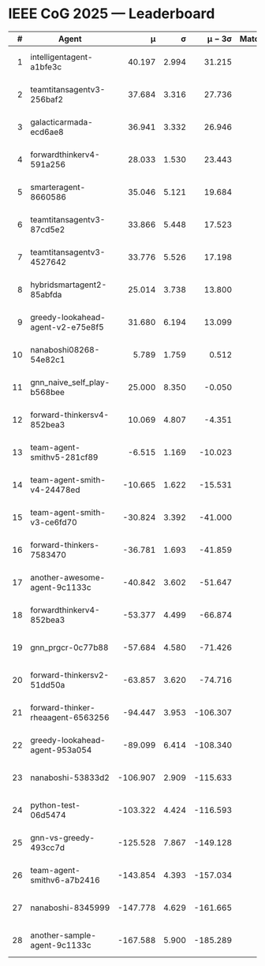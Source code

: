 # IEEE CoG 2025 — Leaderboard

| # | Agent | μ | σ | μ − 3σ | Matches | Updated |
|---:|---|---:|---:|---:|---:|---|
| 1 | intelligentagent-a1bfe3c | 40.197 | 2.994 | 31.215 | 146 | 2025-08-26 18:44 |
| 2 | teamtitansagentv3-256baf2 | 37.684 | 3.316 | 27.736 | 80 | 2025-08-26 18:44 |
| 3 | galacticarmada-ecd6ae8 | 36.941 | 3.332 | 26.946 | 60 | 2025-08-26 18:44 |
| 4 | forwardthinkerv4-591a256 | 28.033 | 1.530 | 23.443 | 82 | 2025-08-26 18:44 |
| 5 | smarteragent-8660586 | 35.046 | 5.121 | 19.684 | 85 | 2025-08-26 18:44 |
| 6 | teamtitansagentv3-87cd5e2 | 33.866 | 5.448 | 17.523 | 100 | 2025-08-26 18:44 |
| 7 | teamtitansagentv3-4527642 | 33.776 | 5.526 | 17.198 | 80 | 2025-08-26 18:44 |
| 8 | hybridsmartagent2-85abfda | 25.014 | 3.738 | 13.800 | 6 | 2025-08-26 18:44 |
| 9 | greedy-lookahead-agent-v2-e75e8f5 | 31.680 | 6.194 | 13.099 | 40 | 2025-08-26 18:44 |
| 10 | nanaboshi08268-54e82c1 | 5.789 | 1.759 | 0.512 | 140 | 2025-08-26 18:44 |
| 11 | gnn_naive_self_play-b568bee | 25.000 | 8.350 | -0.050 | 40 | 2025-08-26 18:44 |
| 12 | forward-thinkersv4-852bea3 | 10.069 | 4.807 | -4.351 | 42 | 2025-08-26 18:44 |
| 13 | team-agent-smithv5-281cf89 | -6.515 | 1.169 | -10.023 | 60 | 2025-08-26 18:44 |
| 14 | team-agent-smith-v4-24478ed | -10.665 | 1.622 | -15.531 | 20 | 2025-08-26 18:44 |
| 15 | team-agent-smith-v3-ce6fd70 | -30.824 | 3.392 | -41.000 | 80 | 2025-08-26 18:44 |
| 16 | forward-thinkers-7583470 | -36.781 | 1.693 | -41.859 | 80 | 2025-08-26 18:44 |
| 17 | another-awesome-agent-9c1133c | -40.842 | 3.602 | -51.647 | 80 | 2025-08-26 18:44 |
| 18 | forwardthinkerv4-852bea3 | -53.377 | 4.499 | -66.874 | 85 | 2025-08-26 18:44 |
| 19 | gnn_prgcr-0c77b88 | -57.684 | 4.580 | -71.426 | 60 | 2025-08-26 18:44 |
| 20 | forward-thinkersv2-51dd50a | -63.857 | 3.620 | -74.716 | 160 | 2025-08-26 18:44 |
| 21 | forward-thinker-rheaagent-6563256 | -94.447 | 3.953 | -106.307 | 140 | 2025-08-26 18:44 |
| 22 | greedy-lookahead-agent-953a054 | -89.099 | 6.414 | -108.340 | 40 | 2025-08-26 18:44 |
| 23 | nanaboshi-53833d2 | -106.907 | 2.909 | -115.633 | 40 | 2025-08-26 18:44 |
| 24 | python-test-06d5474 | -103.322 | 4.424 | -116.593 | 100 | 2025-08-26 18:44 |
| 25 | gnn-vs-greedy-493cc7d | -125.528 | 7.867 | -149.128 | 60 | 2025-08-26 18:44 |
| 26 | team-agent-smithv6-a7b2416 | -143.854 | 4.393 | -157.034 | 100 | 2025-08-26 18:44 |
| 27 | nanaboshi-8345999 | -147.778 | 4.629 | -161.665 | 140 | 2025-08-26 18:44 |
| 28 | another-sample-agent-9c1133c | -167.588 | 5.900 | -185.289 | 80 | 2025-08-26 18:44 |
